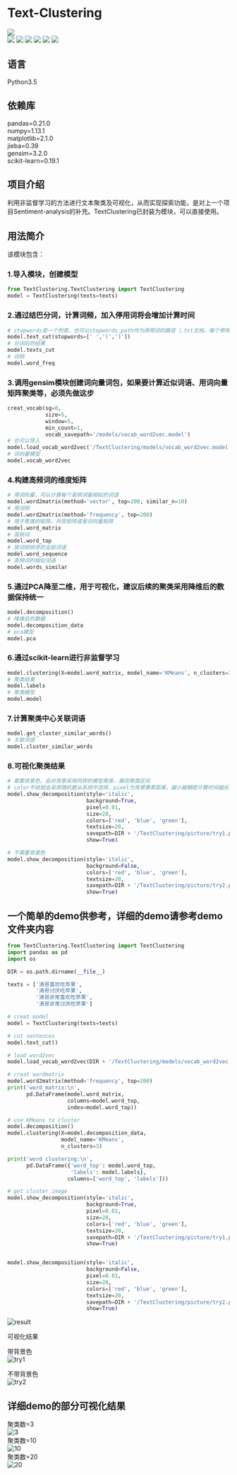 # Text-Clustering
[![](https://img.shields.io/badge/Python-3.5-blue.svg)](https://www.python.org/)<br>
[![](https://img.shields.io/badge/pandas-0.21.0-green.svg)](https://pypi.python.org/pypi/pandas/0.21.0)
[![](https://img.shields.io/badge/numpy-1.13.1-green.svg)](https://pypi.python.org/pypi/numpy/1.13.1)
[![](https://img.shields.io/badge/matplotlib-2.1.0-green.svg)](https://pypi.python.org/pypi/matplotlib/2.1.0)
[![](https://img.shields.io/badge/jieba-0.39-green.svg)](https://pypi.python.org/pypi/jieba/0.39)
[![](https://img.shields.io/badge/gensim-3.2.0-green.svg)](https://pypi.python.org/pypi/gensim/3.2.0)
[![](https://img.shields.io/badge/scikit-learn-0.19.1-green.svg)](https://pypi.python.org/pypi/scikit-learn/0.19.1)
## 语言
Python3.5<br>
## 依赖库
pandas=0.21.0<br>
numpy=1.13.1<br>
matplotlib=2.1.0<br>
jieba=0.39<br>
gensim=3.2.0<br>
scikit-learn=0.19.1<br>


## 项目介绍
利用非监督学习的方法进行文本聚类及可视化，从而实现探索功能，是对上一个项目Sentiment-analysis的补充。TextClustering已封装为模块，可以直接使用。

## 用法简介
该模块包含：<br>
### 1.导入模块，创建模型
``` python
from TextClustering.TextClustering import TextClustering
model = TextClustering(texts=texts)
```

### 2.通过结巴分词，计算词频，加入停用词将会增加计算时间
``` python
# stopwords是一个列表，也可以stopwords_path作为停用词的路径（.txt文档，每个停用词一行）
model.text_cut(stopwords=[' ','(',')'])
# 分词后的结果
model.texts_cut
# 词频
model.word_freq
```

### 3.调用gensim模块创建词向量词包，如果要计算近似词语、用词向量矩阵聚类等，必须先做这步
``` python
creat_vocab(sg=0,
            size=5,
            window=5,
            min_count=1,
            vocab_savepath='/models/vocab_word2vec.model')
# 也可以导入
model.load_vocab_word2vec('/TextClustering/models/vocab_word2vec.model')
# 词向量模型
model.vocab_word2vec
```

### 4.构建高频词的维度矩阵
``` python
# 用词向量，可以计算每个高频词最相似的词语
model.word2matrix(method='vector', top=200, similar_n=10)
# 用词频
model.word2matrix(method='frequency', top=200)
# 用于聚类的矩阵，共现矩阵或者词向量矩阵
model.word_matrix
# 高频词
model.word_top
# 按词频排序的全部词语
model.word_sequence
# 高频词的相似词语
model.words_similar
```

### 5.通过PCA降至二维，用于可视化，建议后续的聚类采用降维后的数据保持统一
``` python
model.decomposition()
# 降维后的数据
model.decomposition_data
# pca模型
model.pca
```

### 6.通过scikit-learn进行非监督学习
``` python
model.clustering(X=model.word_matrix, model_name='KMeans', n_clusters=3)
# 聚类结果
model.labels
# 聚类模型
model.model
```

### 7.计算聚类中心关联词语
``` python
model.get_cluster_similar_words()
# 关联词语
model.cluster_similar_words
```

### 8.可视化聚类结果
``` python
# 需要背景色，会对背景采用同样的模型聚类，展现聚类区间
# color不给就会采用随机数从系统中选择，pixel为背景像素距离，越小越稠密计算时间越长，size为像素点大小，越大越稠密
model.show_decomposition(style='italic',
                         background=True,
                         pixel=0.01,
                         size=20,
                         colors=['red', 'blue', 'green'],
                         textsize=20,
                         savepath=DIR + '/TextClustering/picture/try1.png',
                         show=True)

# 不需要背景色
model.show_decomposition(style='italic',
                         background=False,
                         colors=['red', 'blue', 'green'],
                         textsize=20,
                         savepath=DIR + '/TextClustering/picture/try2.png',
                         show=True)
```

## 一个简单的demo供参考，详细的demo请参考demo文件夹内容
``` python
from TextClustering.TextClustering import TextClustering
import pandas as pd
import os

DIR = os.path.dirname(__file__)

texts = ['涛哥喜欢吃苹果',
         '涛哥讨厌吃苹果',
         '涛哥非常喜欢吃苹果',
         '涛哥非常讨厌吃苹果']  

# creat model
model = TextClustering(texts=texts)

# cut sentences
model.text_cut()

# load word2vec
model.load_vocab_word2vec(DIR + '/TextClustering/models/vocab_word2vec.model')

# creat wordmatrix
model.word2matrix(method='frequency', top=200)
print('word_matrix:\n',
      pd.DataFrame(model.word_matrix,
                   columns=model.word_top,
                   index=model.word_top))

# use KMeans to cluster
model.decomposition()
model.clustering(X=model.decomposition_data,
                 model_name='KMeans',
                 n_clusters=3)

print('word clustering:\n',
      pd.DataFrame({'word_top': model.word_top,
                    'labels': model.labels},
                   columns=['word_top', 'labels']))

# get cluster image
model.show_decomposition(style='italic',
                         background=True,
                         pixel=0.01,
                         size=20,
                         colors=['red', 'blue', 'green'],
                         textsize=20,
                         savepath=DIR + '/TextClustering/picture/try1.png',
                         show=True)


model.show_decomposition(style='italic',
                         background=False,
                         pixel=0.01,
                         size=20,
                         colors=['red', 'blue', 'green'],
                         textsize=20,
                         savepath=DIR + '/TextClustering/picture/try2.png',
                         show=True)
```
![result](https://github.com/renjunxiang/Text-Clustering/blob/master/picture/result.png)<br>

可视化结果<br>

带背景色<br>
![try1](https://github.com/renjunxiang/Text-Clustering/blob/master/picture/try1.png)<br>

不带背景色<br>
![try2](https://github.com/renjunxiang/Text-Clustering/blob/master/picture/try2.png)<br>

## 详细demo的部分可视化结果<br>
聚类数=3<br>
![3](https://github.com/renjunxiang/Text-Clustering/blob/master/demo/picture/cluster_3.png)<br>
聚类数=10<br>
![10](https://github.com/renjunxiang/Text-Clustering/blob/master/demo/picture/cluster_10.png)<br>
聚类数=20<br>
![20](https://github.com/renjunxiang/Text-Clustering/blob/master/demo/picture/cluster_20.png)<br>










